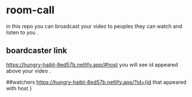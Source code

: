 # room-call
in this repo you can broadcast your video to peoples they can watch and listen to you .

## boardcaster link
  https://hungry-haibt-8ed57b.netlify.app/#host
  you will see id appeared above your video .
  
##watchers
  https://hungry-haibt-8ed57b.netlify.app/?id={id that appeared with host }
  
